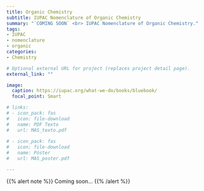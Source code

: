```yaml
---
title: Organic Chemistry
subtitle: IUPAC Nomenclature of Organic Chemistry
summary: "`COMING SOON` <br> IUPAC Nomenclature of Organic Chemistry."
tags:
- IUPAC
- nomenclature
- organic
categories:
- Chemistry

# Optional external URL for project (replaces project detail page).
external_link: ""

image:
  caption: https://iupac.org/what-we-do/books/bluebook/
  focal_point: Smart

# links:
# - icon_pack: fas
#   icon: file-download
#   name: PDF Texto
#   url: MAS_texto.pdf
  
# - icon_pack: fas
#   icon: file-download
#   name: Póster
#   url: MAS_poster.pdf

---
```


{{% alert note %}}
Coming soon...
{{% /alert %}}